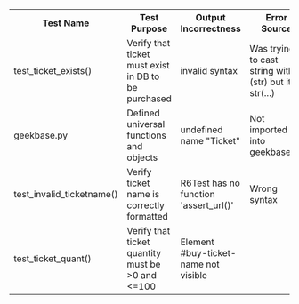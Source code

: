 <table><tbody>
<tr>
    <th>Test Name</th>
    <th>Test Purpose</th>
    <th>Output Incorrectness</th>
    <th>Error Source</th>
    <th>Fix</th>
</tr>

<tr>
    <td>test_ticket_exists()</td>
    <td>Verify that ticket must exist in DB to be purchased</td>
    <td>invalid syntax</td>
    <td>Was trying to cast string with (str) but it's str(...)</td>
    <td>Updated syntax</td>
</tr>

<tr>
    <td>geekbase.py</td>
    <td>Defined universal functions and objects</td>
    <td>undefined name "Ticket"</td>
    <td>Not imported into geekbase.py</td>
    <td>Imported into geekbase.py</td>
</tr>

<tr>
    <td>test_invalid_ticketname()</td>
    <td>Verify ticket name is correctly formatted</td>
    <td>R6Test has no function 'assert_url()'</td>
    <td>Wrong syntax</td>
    <td>changed to .get_current_url() and compared</td>
</tr>

<tr>
    <td>test_ticket_quant()</td>
    <td>Verify that ticket quantity must be >0 and <=100</td>
    <td>Element #buy-ticket-name not visible</td>
    <td></td>
    <td></td>
</tr>

</tbody></table>